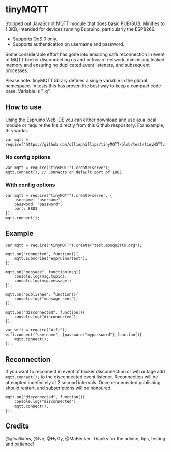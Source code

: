 # tinyMQTT

Stripped out JavaScript MQTT module that does basic PUB/SUB. Minifies to 1.3KB, intended for devices running Espruino, particularly the ESP8266. 

- Supports QoS 0 only.
- Supports authentication on username and password.

Some considerable effort has gone into ensuring safe reconnection in event of MQTT broker disconnecting us and or loss of network, minimising leaked memory and ensuring no duplicated event listeners, and subsequent processes.

Please note. tinyMQTT library defines a single variable in the global namespace. In tests this has proven the best way to keep a compact code base. Variable is "_q".

## How to use
Using the Espruino Web IDE you can either download and use as a local module or require the file directly from this Github respository. For example, this works:

```
var mqtt = require("https://github.com/olliephillips/tinyMQTT/blob/test/tinyMQTT.min.js");
```

### No config options

```
var mqtt = require("tinyMQTT").create(server);
mqtt.connect(); // Connects on default port of 1883
```
### With config options

```
var mqtt = require("tinyMQTT").create(server, {
	username: "username",
	password: "password",
	port: 8883
});
mqtt.connect();
```

## Example

```
var mqtt = require("tinyMQTT").create("test.mosquitto.org");

mqtt.on("connected", function(){
	mqtt.subscribe("espruino/test");
});

mqtt.on("message", function(msg){
	console.log(msg.topic);
	console.log(msg.message);
});

mqtt.on("published", function(){
	console.log("message sent");
});

mqtt.on("disconnected", function(){
	console.log("disconnected");
});

var wifi = require("Wifi");
wifi.connect("username", {password:"mypassword"},function(){
	mqtt.connect();
});
```

## Reconnection
If you want to reconnect in event of broker disconnection or wifi outage add ```mqtt.connect();``` to the disconnected event listener. Reconnection will be attempted indefinitely at 2 second intervals. Once reconnected publishing should restart, and subscriptions will be honoured.

```
mqtt.on("disconnected", function(){
	console.log("disconnected");
	mqtt.connect();
});

```

## Credits
@gfwilliams, @tve, @HyGy, @MaBecker. Thanks for the advice, tips, testing and patience!